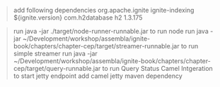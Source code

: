 > add following dependencies
    <dependency>
       <groupId>org.apache.ignite</groupId>
       <artifactId>ignite-indexing</artifactId>
       <version>${ignite.version}</version>
     </dependency>
     <!-- h2 db-->
     <dependency>
       <groupId>com.h2database</groupId>
       <artifactId>h2</artifactId>
       <version>1.3.175</version>
     </dependency>
     
     
> run java -jar ./target/node-runner-runnable.jar to run node
> run java -jar ~/Development/workshop/assembla/ignite-book/chapters/chapter-cep/target/streamer-runnable.jar to run simple streamer
> run java -jar ~/Development/workshop/assembla/ignite-book/chapters/chapter-cep/target/query-runnable.jar to run Query Status
Camel Intgeration
> to start jetty endpoint add camel jetty maven dependency
